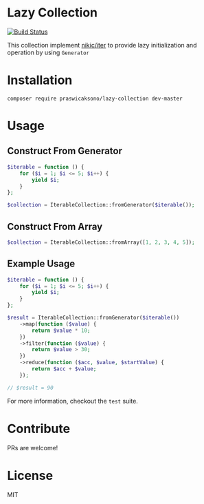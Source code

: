 Lazy Collection
===
[![Build Status](https://travis-ci.org/praswicaksono/lazy-collection.svg?branch=master)](https://travis-ci.org/praswicaksono/lazy-collection)

This collection implement [nikic/iter](https://github.com/nikic/iter) to provide lazy initialization and operation by using `Generator`

Installation
===

`composer require praswicaksono/lazy-collection dev-master`

Usage
===

Construct From Generator
---

```php
$iterable = function () {
    for ($i = 1; $i <= 5; $i++) {
        yield $i;
    }
};

$collection = IterableCollection::fromGenerator($iterable());
```

Construct From Array
---

```php
$collection = IterableCollection::fromArray([1, 2, 3, 4, 5]);
```

Example Usage
---

```php
$iterable = function () {
    for ($i = 1; $i <= 5; $i++) {
        yield $i;
    }
};

$result = IterableCollection::fromGenerator($iterable())
    ->map(function ($value) {
        return $value * 10;
    })
    ->filter(function ($value) {
        return $value > 30;
    })
    ->reduce(function ($acc, $value, $startValue) {
        return $acc + $value;
    });

// $result = 90
```

For more information, checkout the `test` suite.

Contribute
===

PRs are welcome!

License
===

MIT